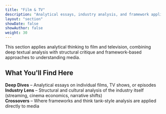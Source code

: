 ```yaml
---
title: "Film & TV"
description: "Analytical essays, industry analysis, and framework applications to media"
layout: "section"
showDate: false
showAuthor: false
weight: 30
---
```


This section applies analytical thinking to film and television, combining deep textual analysis with structural critique and framework-based approaches to understanding media.

## What You'll Find Here

**Deep Dives** – Analytical essays on individual films, TV shows, or episodes  
**Industry Lens** – Structural and cultural analysis of the industry itself (streaming, cinema economics, narrative shifts)  
**Crossovers** – Where frameworks and think tank-style analysis are applied directly to media
